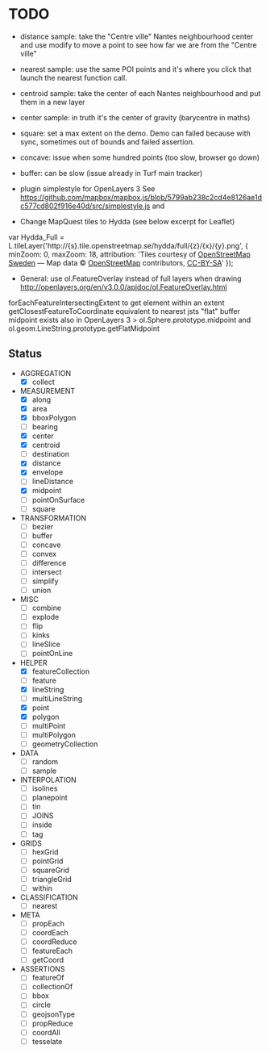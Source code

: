 # TODO

* distance sample: take the "Centre ville" Nantes neighbourhood center and use modify to move a point to see how far we are from the "Centre ville"
* nearest sample: use the same POI points and it's where you click that launch the nearest function call.
* centroid sample: take the center of each Nantes neighbourhood and put them in a new layer
* center sample: in truth it's the center of gravity (barycentre in maths)
* square: set a max extent on the demo. Demo can failed because with sync, sometimes out of bounds and failed assertion.
* concave: issue when some hundred points (too slow, browser go down)
* buffer: can be slow (issue already in Turf main tracker)

* plugin simplestyle for OpenLayers 3 See https://github.com/mapbox/mapbox.js/blob/5799ab238c2cd4e8126ae1dc577cd802f916e40d/src/simplestyle.js and

* Change MapQuest tiles to Hydda (see below excerpt for Leaflet)

var Hydda_Full = L.tileLayer('http://{s}.tile.openstreetmap.se/hydda/full/{z}/{x}/{y}.png', {
  minZoom: 0,
  maxZoom: 18,
  attribution: 'Tiles courtesy of <a href="http://openstreetmap.se/" target="_blank">OpenStreetMap Sweden</a> &mdash; Map data &copy; <a href="http://openstreetmap.org">OpenStreetMap</a> contributors, <a href="http://creativecommons.org/licenses/by-sa/2.0/">CC-BY-SA</a>'
});

* General: use ol.FeatureOverlay instead of full layers when drawing http://openlayers.org/en/v3.0.0/apidoc/ol.FeatureOverlay.html

forEachFeatureIntersectingExtent to get element within an extent
getClosestFeatureToCoordinate equivalent to nearest
jsts "flat" buffer
midpoint exists also in OpenLayers 3 > ol.Sphere.prototype.midpoint and ol.geom.LineString.prototype.getFlatMidpoint

## Status

* AGGREGATION
  * [x] collect
* MEASUREMENT
  * [x] along
  * [x] area
  * [x] bboxPolygon
  * [ ] bearing
  * [x] center
  * [x] centroid
  * [ ] destination
  * [x] distance
  * [x] envelope
  * [ ] lineDistance
  * [x] midpoint
  * [ ] pointOnSurface
  * [ ] square
* TRANSFORMATION
  * [ ] bezier
  * [ ] buffer
  * [ ] concave
  * [ ] convex
  * [ ] difference
  * [ ] intersect
  * [ ] simplify
  * [ ] union
* MISC
  * [ ] combine
  * [ ] explode
  * [ ] flip
  * [ ] kinks
  * [ ] lineSlice
  * [ ] pointOnLine
* HELPER
  * [x] featureCollection
  * [ ] feature
  * [x] lineString
  * [ ] multiLineString
  * [x] point
  * [x] polygon
  * [ ] multiPoint
  * [ ] multiPolygon
  * [ ] geometryCollection
* DATA
  * [ ] random
  * [ ] sample
* INTERPOLATION
  * [ ] isolines
  * [ ] planepoint
  * [ ] tin
  * [ ] JOINS
  * [ ] inside
  * [ ] tag
* GRIDS
  * [ ] hexGrid
  * [ ] pointGrid
  * [ ] squareGrid
  * [ ] triangleGrid
  * [ ] within
* CLASSIFICATION
  * [ ] nearest
* META
  * [ ] propEach
  * [ ] coordEach
  * [ ] coordReduce
  * [ ] featureEach
  * [ ] getCoord
* ASSERTIONS
  * [ ] featureOf
  * [ ] collectionOf
  * [ ] bbox
  * [ ] circle
  * [ ] geojsonType
  * [ ] propReduce
  * [ ] coordAll
  * [ ] tesselate
